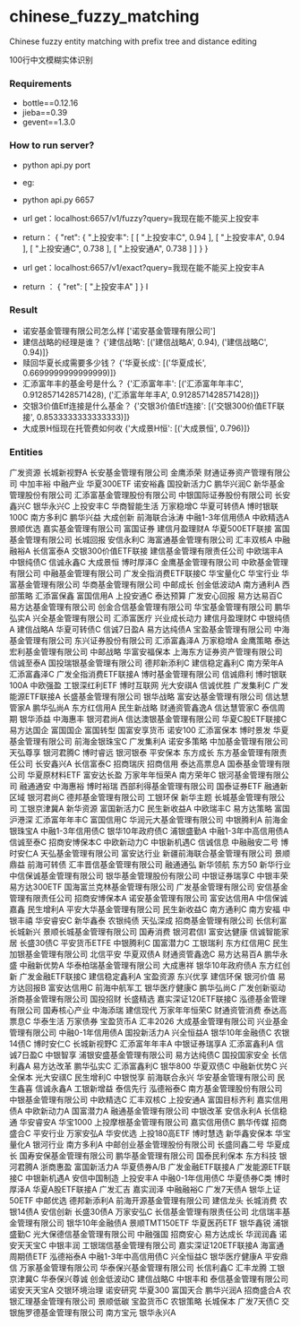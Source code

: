 # chinese_fuzzy_matching
Chinese fuzzy entity matching with prefix tree and distance editing

100行中文模糊实体识别

### Requirements
* bottle==0.12.16
* jieba==0.39
* gevent==1.3.0

### How to run server?

* python api.py port

* eg: 
* python api.py 6657
* url get：localhost:6657/v1/fuzzy?query=我现在能不能买上投安丰
* return：
{
  "ret": {
    "上投安丰": [
      [
        "上投安丰C",
        0.94
      ],
      [
        "上投安丰A",
        0.94
      ],
      [
        "上投安通C",
        0.738
      ],
      [
        "上投安通A",
        0.738
      ]
    ]
  }
}
* url get：localhost:6657/v1/exact?query=我现在能不能买上投安丰A
* return ：
{
  "ret": [
    "上投安丰A"
  ]
}
I 
### Result

* 诺安基金管理有限公司怎么样 ['诺安基金管理有限公司']
* 建信战略的经理是谁？ {'建信战略': [('建信战略A', 0.94), ('建信战略C', 0.94)]}
* 赎回华夏长成需要多少钱？ {'华夏长成': [('华夏成长', 0.6699999999999999)]}
* 汇添富年丰的基金号是什么？ {'汇添富年丰': [('汇添富年年丰C', 0.9128571428571428), ('汇添富年年丰A', 0.9128571428571428)]}
* 交银3价值Etf连接是什么基金？ {'交银3价值Etf连接': [('交银300价值ETF联接', 0.8533333333333333)]}
* 大成景H恒现在托管费如何收 {'大成景H恒': [('大成景恒', 0.796)]}


### Entities

广发资源
长城新视野A
长安基金管理有限公司
金鹰添荣
财通证券资产管理有限公司
中加丰裕
中融产业
华夏300ETF
诺安裕鑫
国投新活力C
鹏华兴润C
新华基金管理股份有限公司
汇添富基金管理股份有限公司
中银国际证券股份有限公司
长安鑫兴C
银华永兴C
上投安丰C
华商智能生活
万家稳增C
华夏可转债A
博时银联100C
南方多利C
鹏华兴益
大成创新
前海联合泳涛
中融1-3年信用债A
中欧精选A
景顺优选
嘉实基金管理有限公司
富国证券
建信月盈理财A
华夏500ETF联接
富国基金管理有限公司
长城回报
安信永利C
海富通基金管理有限公司
汇丰双核A
中融融裕A
长信富泰A
交银300价值ETF联接
建信基金管理有限责任公司
中欧瑞丰A
中银纯债C
信诚永鑫C
大成景恒
博时厚泽C
金鹰基金管理有限公司
中欧基金管理有限公司
中融基金管理有限公司
广发全指消费ETF联接C
华宝量化C
华宝行业
华富基金管理有限公司
华商基金管理有限公司
中邮成长
创金低波动A
南方通利A
西部策略
汇添富保鑫
富国信用A
上投安通C
泰达预算
广发安心回报
易方达易百C
易方达基金管理有限公司
创金合信基金管理有限公司
华宝基金管理有限公司
鹏华弘实A
兴全基金管理有限公司
汇添富医疗
兴业成长动力
建信月盈理财C
中银纯债A
建信战略A
华夏可转债C
信诚7日盈A
易方达纯债A
宝盈基金管理有限公司
中海基金管理有限公司
东兴证券股份有限公司
汇添富鑫泽A
万家稳增A
金鹰策略
泰达宏利基金管理有限公司
中邮战略
华富安福保本
上海东方证券资产管理有限公司
信诚至泰A
国投瑞银基金管理有限公司
德邦新添利C
建信稳定鑫利C
南方荣年A
汇添富鑫泽C
广发全指消费ETF联接A
博时基金管理有限公司
信诚鼎利
博时银联100A
中欧强盈
工银深红利ETF
博时互联网
光大安祺A
信诚优胜
广发集利C
广发能源ETF联接A
长盛基金管理有限公司
银华战略
富安达基金管理有限公司
信达慧管家A
鹏华弘尚A
东方红信用A
民生新战略
财通资管鑫逸A
信达慧管家C
泰信周期
银华添益
中海惠丰
银河君尚A
信达澳银基金管理有限公司
华夏C股ETF联接C
易方达国企
富国国企
富国转型
国富安享货币
诺安100
汇添富保本
博时景发
华夏基金管理有限公司
前海金银珠宝C
广发集利A
诺安多策略
中加基金管理有限公司
天弘尊享
银河君腾C
博时睿远
银河银泰
平安保本
东方成长
东方基金管理有限责任公司
长安鑫兴A
长信富泰C
招商瑞庆
招商信用
泰达高票息A
国泰基金管理有限公司
华夏原材料ETF
富安达长盈
万家年年恒荣A
南方荣年C
银河基金管理有限公司
融通通安
中海惠裕
博时裕瑞
西部利得基金管理有限公司
国泰证券ETF
融通新区域
银河君尚C
德邦基金管理有限公司
工银环保
新华主题
长城基金管理有限公司
工银京津冀A
新华资源
富国新活力C
民生新收益A
中欧瑞丰C
易方达策略
富国沪港深
汇添富年年丰C
富国信用C
华润元大基金管理有限公司
中银腾利A
前海金银珠宝A
中融1-3年信用债C
银华10年政府债C
浦银盛勤A
中融1-3年中高信用债A
信诚至泰C
招商安博保本C
中欧新动力C
中银新机遇C
信诚信息
中融融安二号
博时安仁A
天弘基金管理有限公司
富安达行业
新疆前海联合基金管理有限公司
景顺鼎益
前海可转债
汇丰晋信基金管理有限公司
融通通弘
新华领航
东方50
新华行业
中信保诚基金管理有限公司
银华基金管理股份有限公司
中银证券瑞享C
中银丰荣
易方达300ETF
国海富兰克林基金管理有限公司
广发基金管理有限公司
安信基金管理有限责任公司
招商安博保本A
诺安基金管理有限公司
富安达信用A
中信保诚嘉鑫
民生增利A
平安大华基金管理有限公司
民生新收益C
南方通利C
南方安福
中银丰禧
华安睿安C
新华鑫泰
农银纯债
天弘深成
招商基金管理有限公司
长信利富
长城新兴
景顺长城基金管理有限公司
国寿消费
银河君信I
富安达健康
信诚智能家居
长盛30债C
平安货币ETFE
中银腾利C
国富潜力C
工银瑞利
东方红信用C
民生加银基金管理有限公司
北信平安
华夏双债A
财通资管鑫逸C
易方达易百A
鹏华永盛
中融新优势A
华泰柏瑞基金管理有限公司
大成惠祥
银华10年政府债A
东方红创新
广发金融ETF联接C
建信稳定鑫利A
宝盈资源
东兴优享
建信环保
银河价值
易方达回报B
富安达信用C
前海中航军工
银华医疗健康C
鹏华弘尚C
广发创新驱动
浙商基金管理有限公司
国投招财
长盛精选
嘉实深证120ETF联接C
泓德基金管理有限公司
国寿核心产业
中海添瑞
建信现代
万家年年恒荣C
财通资管消费
泰达高票息C
华泰生活
万家债券
宝盈货币A
汇丰2026
大成基金管理有限公司
兴业基金管理有限公司
中融0-1年信用债A
国投新活力A
兴全恒益A
银华10年金融债C
农银14债C
博时安仁C
长城新视野C
汇添富年年丰A
中银证券瑞享A
汇添富鑫利A
信诚7日盈C
中银智享
浦银安盛基金管理有限公司
易方达纯债C
国投国家安全
长信利鑫A
易方达改革
鹏华弘实C
汇添富鑫利C
银华800
华夏双债C
中融新优势C
兴全保本
光大安祺C
民生增利C
中银悦享
前海联合永兴
华安基金管理有限公司
民生鑫喜
信诚永鑫A
工银新增益
泰信先行
泓德裕泰C
南方基金管理股份有限公司
中银基金管理有限公司
中欧精选C
汇丰双核C
上投安通A
富国目标齐利
嘉实信用债A
中欧新动力A
国富潜力A
融通基金管理有限公司
中银改革
安信永利A
长信稳通
华安睿安A
华宝1000
上投摩根基金管理有限公司
嘉实信用债C
鹏华传媒
招商盛合C
平安行业
万家安弘A
华安优选
上投180高ETF
博时慧选
新华鑫安保本
华宝量化A
银河行业
南方多利A
中邮创业基金管理股份有限公司
长盛同鑫二号
华夏成长
国寿安保基金管理有限公司
鹏华基金管理有限公司
国泰民利保本
东方科技
银河君腾A
浙商惠盈
富国新活力A
华夏债券A/B
广发金融ETF联接A
广发能源ETF联接C
中银新机遇A
安信中国制造
上投安丰A
中融0-1年信用债C
华夏债券C类
博时厚泽A
华夏A股ETF联接A
广发汇吉
嘉实润泽
中融融裕C
广发7天债A
银华上证50ETF
中邮优选
德邦新添利A
前海开源基金管理有限公司
建信龙头
长城消费
农银14债A
安信创新
长盛30债A
万家安弘C
长信基金管理有限责任公司
北信瑞丰基金管理有限公司
银华10年金融债A
景顺TMT150ETF
华夏医药ETF
银华鑫锐
浦银盛勤C
光大保德信基金管理有限公司
中融强国
招商安心
易方达成长
华润润鑫
诺安天天宝C
中银丰润
工银瑞信基金管理有限公司
嘉实深证120ETF联接A
海富通周期债ETF
泓德裕泰A
中融1-3年中高信用债C
兴全恒益C
银华医疗健康A
平安鼎信
万家基金管理有限公司
华泰保兴基金管理有限公司
长信利鑫C
汇丰龙腾
工银京津冀C
华泰保兴尊诚
创金低波动C
建信战略C
中银丰和
泰信基金管理有限公司
诺安天天宝A
交银环境治理
诺安研究
华夏300
富国天合
鹏华兴润A
招商盛合A
农银汇理基金管理有限公司
景顺低碳
宝盈货币C
农银策略
长城保本
广发7天债C
交银施罗德基金管理有限公司
南方宝元
银华永兴A

